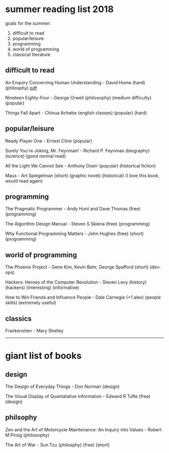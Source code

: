 # summer reading list 2018

goals for the summer:

1. difficult to read
2. popular/leisure
3. programming
4. world of programming
5. classical literature

## difficult to read

An Enquiry Concerning Human Understanding - David Hume (hard) (philosphy) [pdf](/books/EnquiryConcerningHumanUnderstanding-DavidHume.pdf)

Nineteen Eighty-Four - George Orwell (philosophy) (medium difficulty) (popular)

Things Fall Apart - Chinua Achebe (english classes) (popular) (hard)

## popular/leisure

Ready Player One - Ernest Cline (popular)

Surely You're Joking, Mr. Feynman! - Richard P. Feynman (biography) (science) (good normal read)

All the Light We Cannot See - Anthony Doerr (popular) (historical fiction)

Maus - Art Spiegelman (short) (graphic novel) (historical) (I love this book, would read again)

## programming

The Pragmatic Programmer - Andy Hunt and Dave Thomas (free) (programming)

The Algorithm Design Manual - Steven S Skiena (free) (programming)

Why Functional Programming Matters - John Hughes (free) (short) (programming)

## world of programming

The Phoenix Project -  Gene Kim, Kevin Behr, George Spafford (short) (dev-ops)

Hackers: Heroes of the Computer Revolution - Steven Levy (history) (hackers) (interesting) (informative)

How to Win Friends and Influence People - Dale Carnegie (+1 alex) (people skills) (extremely useful)

## classics

Frankenstien -	Mary Shelley



---
 
 # giant list of books
 
 ## design

The Design of Everyday Things - Don Norman (design)

The Visual Display of Quantatative Information - Edward R Tufte (free) (design)

## philsophy

Zen and the Art of Motorcycle Maintenance: An Inquiry into Values - Robert M Pirsig (philosophy)

The Art of War - Sun Tzu (philosphy) (free) (short)
 
 
